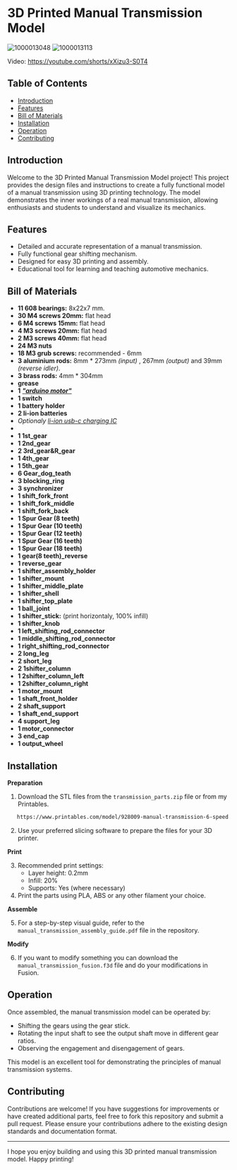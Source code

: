 # 3D Printed Manual Transmission Model

![1000013048](https://github.com/Dmitrii-Tomin/manual_transmition/assets/83939750/20480d8d-da3c-489d-b4a8-299e2fc936c5)
![1000013113](https://github.com/Dmitrii-Tomin/manual_transmition/assets/83939750/1047747b-b3b9-4668-9300-283becdfb352)

Video: https://youtube.com/shorts/xXizu3-S0T4


## Table of Contents

- [Introduction](#introduction)
- [Features](#features)
- [Bill of Materials](#bill-of-materials)
- [Installation](#3d-printing-instructions)
- [Operation](#operation)
- [Contributing](#contributing)

## Introduction

Welcome to the 3D Printed Manual Transmission Model project! This project provides the design files and instructions to create a fully functional model of a manual transmission using 3D printing technology. The model demonstrates the inner workings of a real manual transmission, allowing enthusiasts and students to understand and visualize its mechanics.

## Features

- Detailed and accurate representation of a manual transmission.
- Fully functional gear shifting mechanism.
- Designed for easy 3D printing and assembly.
- Educational tool for learning and teaching automotive mechanics.

## Bill of Materials

- **11 608 bearings:** 8x22x7 mm.
- **30 M4 screws 20mm:** flat head
- **6 M4 screws 15mm:** flat head
- **4 M3 screws 20mm:** flat head
- **2 M3 screws 40mm:** flat head
- **24 M3 nuts**
- **18 M3 grub screws:** recommended - 6mm
- **3 aluminium rods:** 8mm * 273mm _(input)_ , 267mm _(output)_ and 39mm _(reverse idler)_.
- **3 brass rods:** 4mm * 304mm
- **grease**
- **1** [_**"arduino motor"**_](https://www.amazon.com/dp/B08M45JWMD/ref=twister_B0BC2ZJNBC?_encoding=UTF8&th=1)
- **1 switch**
- **1 battery holder**
- **2 li-ion batteries**
- _Optionaly_ [_li-ion usb-c charging IC_](https://www.amazon.com/dp/B0BRSDS6CS/ref=twister_B0C3KW4TLT?_encoding=UTF8&th=1)
-
- **1 1st_gear**
- **1 2nd_gear**
- **2 3rd_gear&R_gear**
- **1 4th_gear**
- **1 5th_gear**
- **6 Gear_dog_teath**
- **3 blocking_ring**
- **3 synchronizer**
- **1 shift_fork_front**
- **1 shift_fork_middle**
- **1 shift_fork_back**
- **1 Spur Gear (8 teeth)**
- **1 Spur Gear (10 teeth)**
- **1 Spur Gear (12 teeth)**
- **1 Spur Gear (16 teeth)**
- **1 Spur Gear (18 teeth)**
- **1 gear(8 teeth)_reverse**
- **1 reverse_gear**
- **1 shifter_assembly_holder**
- **1 shifter_mount**
- **1 shifter_middle_plate**
- **1 shifter_shell**
- **1 shifter_top_plate**
- **1 ball_joint**
- **1 shifter_stick:** (print horizontaly, 100% infill)
- **1 shifter_knob**
- **1 left_shifting_rod_connector**
- **1 middle_shifting_rod_connector**
- **1 right_shifting_rod_connector**
- **2 long_leg**
- **2 short_leg**
- **2 1shifter_column**
- **1 2shifter_column_left**
- **1 2shifter_column_right**
- **1 motor_mount**
- **1 shaft_front_holder**
- **2 shaft_support**
- **1 shaft_end_support**
- **4 support_leg**
- **1 motor_connector**
- **3 end_cap**
- **1 output_wheel**

## Installation

**Preparation**

1. Download the STL files from the `transmission_parts.zip` file or from my Printables.
  ```sh
     https://www.printables.com/model/928009-manual-transmission-6-speed
  ```
2. Use your preferred slicing software to prepare the files for your 3D printer.

**Print**

3. Recommended print settings:
   - Layer height: 0.2mm
   - Infill: 20%
   - Supports: Yes (where necessary)
4. Print the parts using PLA, ABS or any other filament your choice.

**Assemble**

5. For a step-by-step visual guide, refer to the `manual_transmission_assembly_guide.pdf` file in the repository.

**Modify**

6. If you want to modify something you can download the `manual_transmission_fusion.f3d` file and do your modifications in Fusion.

## Operation

Once assembled, the manual transmission model can be operated by:

- Shifting the gears using the gear stick.
- Rotating the input shaft to see the output shaft move in different gear ratios.
- Observing the engagement and disengagement of gears.

This model is an excellent tool for demonstrating the principles of manual transmission systems.

## Contributing

Contributions are welcome! If you have suggestions for improvements or have created additional parts, feel free to fork this repository and submit a pull request. Please ensure your contributions adhere to the existing design standards and documentation format.

---

I hope you enjoy building and using this 3D printed manual transmission model. Happy printing!

